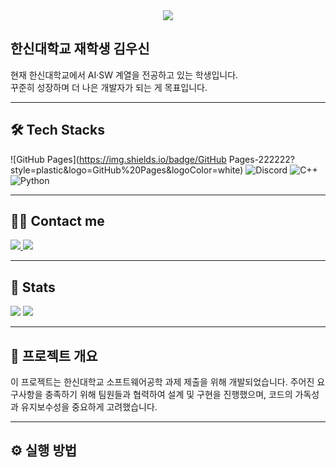 <div align="center">
    <img src="https://capsule-render.vercel.app/api?type=wave&color=gradient&height=180&text=&animation=&fontColor=000000&fontSize=60" />
</div>

## 한신대학교 재학생 김우신  

현재 한신대학교에서 AI·SW 계열을 전공하고 있는 학생입니다.  
꾸준히 성장하며 더 나은 개발자가 되는 게 목표입니다.

---

## 🛠️ Tech Stacks

![GitHub Pages](https://img.shields.io/badge/GitHub Pages-222222?style=plastic&logo=GitHub%20Pages&logoColor=white)
![Discord](https://img.shields.io/badge/Discord-5865F2?style=plastic&logo=Discord&logoColor=white)
![C++](https://img.shields.io/badge/C++-00599C?style=plastic&logo=C%2B%2B&logoColor=white)
![Python](https://img.shields.io/badge/Python-3776AB?style=plastic&logo=Python&logoColor=white)

---

## 🧑‍💻 Contact me

<a href="https://instagram.com/woosin0218">
<img src="https://img.shields.io/badge/Instagram-E4405F?style=plastic&logo=Instagram&logoColor=white">
</a>
<a href="mailto:mkpark7165@gmail.com">
<img src="https://img.shields.io/badge/Gmail-EA4335?style=plastic&logo=Gmail&logoColor=white">
</a>

---

## 🏅 Stats

<img src="https://github-readme-stats.vercel.app/api?username=김우신&custom_title=김우신's Github Stat&bg_color=180,000000,&title_color=000000&text_color=000000" />
<img src="https://github-readme-stats.vercel.app/api/top-langs/?username=김우신&layout=compact&bg_color=180,000000,&title_color=000000&text_color=000000" />

---

## 📘 프로젝트 개요

이 프로젝트는 한신대학교 소프트웨어공학 과제 제출을 위해 개발되었습니다.
주어진 요구사항을 충족하기 위해 팀원들과 협력하여 설계 및 구현을 진행했으며, 코드의 가독성과 유지보수성을 중요하게 고려했습니다.

---

## ⚙️ 실행 방법


